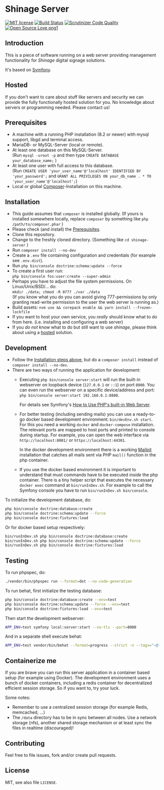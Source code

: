 Shinage Server
==============

[![MIT license](https://img.shields.io/badge/License-MIT-blue.png)](https://lbesson.mit-license.org/)
[![Build Status](https://github.com/michz/shinage-server/workflows/Test%20and%20Build/badge.svg)](https://github.com/michz/shinage-server/workflows/)
[![Scrutinizer Code Quality](https://scrutinizer-ci.com/g/michz/shinage-server/badges/quality-score.png)](https://scrutinizer-ci.com/g/michz/shinage-server/)
[![Open Source Love png1](https://badges.frapsoft.com/os/v1/open-source.png?v=103)](https://github.com/ellerbrock/open-source-badges/)


Introduction
------------

This is a piece of software running on a web server providing management
functionality for *Shinage* digital signage solutions.

It's based on [Symfony](http://symfony.com/).


Hosted
------

If you don't want to care about stuff like servers and security
we can provide the fully functionally hosted solution for you.
No knowledge about servers or programming needed.
Please contact us!


Prerequisites
-------------

* A machine with a running PHP installation (8.2 or newer)
  with mysql support, libgd and terminal access.
* MariaDB- or MySQL-Server (local or remote). 
* At least one database on this MySQL-Server.  
  (Run `mysql -uroot -p` and then type `CREATE DATABASE your_database_name;` )
* At least one user with full access to this database.  
  (Run `CREATE USER 'your_user_name'@'localhost' IDENTIFIED BY 'your_password';` and `GRANT ALL PRIVILEGES ON your_db_name . * TO 'your_user_name'@'localhost';`)
* Local or global [Composer](https://getcomposer.org/download/)-Installation
  on this machine.


Installation
------------

* This guide assumes that `composer` is installed globally.
  (If yours is installed somewhere locally, 
   replace `composer` by something like `php /path/to/composer.phar` )
* Please check (and install) the [Prerequisites](#Prerequisites).
* Clone this repository.
* Change to the freshly cloned directory. (Something like `cd shinage-server` )
* Run `composer install --no-dev`
* Create a `.env` file containing configuration and credentials (for example see `.env.dist`).
* Run `php bin/console doctrine:schema:update --force`
* To create a first user run:  
  `php bin/console fos:user:create --super-admin`
* Perhaps you have to adjust the file system permissions. On Linux/Unix/BSD/... do:  
  `mkdir ./data; chmod -R 0777 ./var ./data`  
  (If you know what you do you can avoid giving 777-permissions by only granting 
   read-write permission to the user the web server is running as.)
* Build assets:
  `nvm use && corepack enable && yarn install --frozen-lockfile`
* If you want to host your own service,
  you *really* should know what to do from here.
  (i.e. installing and configuring a web server)
* If you *do not know* what to do but still want to use *shinage*,
  please think about using a [hosted](#Hosted) solution.


Development
-----------

* Follow the [Installation steps above](#Installation),
  but do a `composer install` instead of `composer install --no-dev`.
* There are two ways of running the application for development:
  * Executing `php bin/console server:start`  will run the built-in
    webserver on loopback device (`127.0.0.1` or `::1`) on port `8000`.
    You can even run the webserver on a specific device/address and port:  
    `php bin/console server:start 192.168.0.1:8080`.  
    
    For details see Symfony's [How to Use PHP's built-in Web Server](http://symfony.com/doc/current/setup/built_in_web_server.html).

  * For better testing (including sending mails) you can use a ready-to-go docker based development environment:
    `bin/devEnv.sh start`.
    For this you need a working `docker` and `docker-compose` installation.
    The relevant ports are mapped to host ports and printed to console during startup.
    For example, you can open the web interface via `http://localhost:8001/` or `https://localhost:44301`.
    
    In the docker development environment there is a working [Mailpit](https://github.com/axllent/mailpit) installation
    that catches all mails sent via PHP `mail()` function in the php container.
    
  * If you use the docker based environment
    it is important to understand that must commands have to be executed *inside* the php container.
    There is a tiny helper script that executes the necessary `docker exec` command at `bin/runInDev.sh`.
    For example to call the Symfony console you have to run `bin/runInDev.sh bin/console`.

To initialize the development database, do:

```bash
php bin/console doctrine:database:create
php bin/console doctrine:schema:update --force
php bin/console doctrine:fixtures:load
```

Or for docker based setup respectively:

```bash
bin/runInDev.sh php bin/console doctrine:database:create
bin/runInDev.sh php bin/console doctrine:schema:update --force
bin/runInDev.sh php bin/console doctrine:fixtures:load
```

Testing
-------

To run phpspec, do:

```bash
./vendor/bin/phpspec run --format=dot --no-code-generation
```

To run behat, first initialize the testing database:

```bash
php bin/console doctrine:database:create --env=test
php bin/console doctrine:schema:update --force --env=test
php bin/console doctrine:fixtures:load --env=test
```

Then start the development webserver:

```bash
APP_ENV=test symfony local:server:start --no-tls --port=8000
```

And in a separate shell execute behat:

```bash
APP_ENV=test vendor/bin/behat --format=progress --strict -n --tags="~@todo"
```


Containerize me
---------------

If you are brave you can run this server application in a container based setup (for example using Docker).
The development environment uses a bunch of docker containers,
including a redis container for decentralized efficient session storage.
So if you want to, try your luck.

Some notes:

* Remember to use a centralized session storage (for example Redis, memcached, ...)
* The `/data` directory has to be in sync between all nodes. Use a network storage (nfs), 
  another shared storage mechanism or at least sync the files in realtime (discouraged)! 


Contributing
------------

Feel free to file issues, fork and/or create pull requests.


License
-------

MIT, see also file `LICENSE`.
